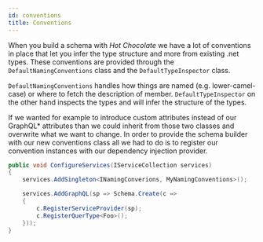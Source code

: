```yaml
---
id: conventions
title: Conventions
---
```


When you build a schema with _Hot Chocolate_ we have a lot of conventions in place that let you infer the type structure and more from existing .net types. These conventions are provided through the `DefaultNamingConventions` class and the `DefaultTypeInspector` class.

`DefaultNamingConventions` handles how things are named (e.g. lower-camel-case) or where to fetch the description of member.
`DefaultTypeInspector` on the other hand inspects the types and will infer the structure of the types.

If we wanted for example to introduce custom attributes instead of our GraphQL* attributes than we could inherit from those two classes and overwrite what we want to change. In order to provide the schema builder with our new conventions class all we had to do is to register our convention instances with our dependency injection provider.

```csharp
public void ConfigureServices(IServiceCollection services)
{
    services.AddSingleton<INamingConverions, MyNamingConventions>();

    services.AddGraphQL(sp => Schema.Create(c =>
    {
        c.RegisterServiceProvider(sp);
        c.RegisterQuerType<Foo>();
    }));
}
```